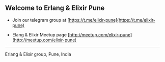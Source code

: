 ## Welcome to Erlang & Elixir Pune 

- Join our telegram group at [https://t.me/elixir-pune](https://t.me/elixir-pune) 

- Elang & Elixir Meetup page [http://meetup.com/elixir-pune](http://meetup.com/elixir-pune)


---
Erlang & Elixir group, Pune, India
